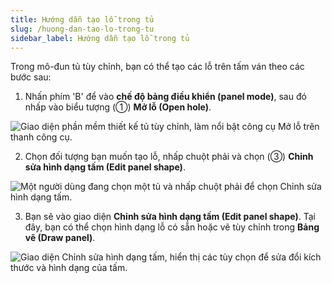 ```yaml
---
title: Hướng dẫn tạo lỗ trong tủ
slug: /huong-dan-tao-lo-trong-tu
sidebar_label: Hướng dẫn tạo lỗ trong tủ
---
```


Trong mô-đun tủ tùy chỉnh, bạn có thể tạo các lỗ trên tấm ván theo các bước sau:

1. Nhấn phím 'B' để vào **chế độ bảng điều khiển (panel mode)**, sau đó nhấp vào biểu tượng (①) **Mở lỗ (Open hole)**.

![Giao diện phần mềm thiết kế tủ tùy chỉnh, làm nổi bật công cụ Mở lỗ trên thanh công cụ.](https://storage.googleapis.com/jegavn_kb/image_jegavn/426.1.jpg)

2. Chọn đối tượng bạn muốn tạo lỗ, nhấp chuột phải và chọn (③) **Chỉnh sửa hình dạng tấm (Edit panel shape)**.

![Một người dùng đang chọn một tủ và nhấp chuột phải để chọn Chỉnh sửa hình dạng tấm.](https://storage.googleapis.com/jegavn_kb/image_jegavn/426.2.jpg)

3. Bạn sẽ vào giao diện **Chỉnh sửa hình dạng tấm (Edit panel shape)**. Tại đây, bạn có thể chọn hình dạng lỗ có sẵn hoặc vẽ tùy chỉnh trong **Bảng vẽ (Draw panel)**.

![Giao diện Chỉnh sửa hình dạng tấm, hiển thị các tùy chọn để sửa đổi kích thước và hình dạng của tấm.](https://storage.googleapis.com/jegavn_kb/image_jegavn/426.3.jpg)
